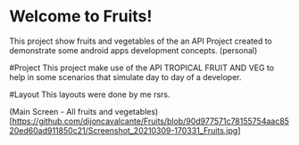 # Welcome to Fruits!
This project show fruits and vegetables of the an  API
Project created to demonstrate some android apps development concepts. (personal)

#Project
This project make use of the  API TROPICAL FRUIT AND VEG to help in some scenarios that simulate day to day of a developer.

#Layout
This layouts were done by me rsrs.

(Main Screen - All fruits and vegetables)[https://github.com/dijoncavalcante/Fruits/blob/90d977571c78155754aac8520ed60ad911850c21/Screenshot_20210309-170331_Fruits.jpg]

